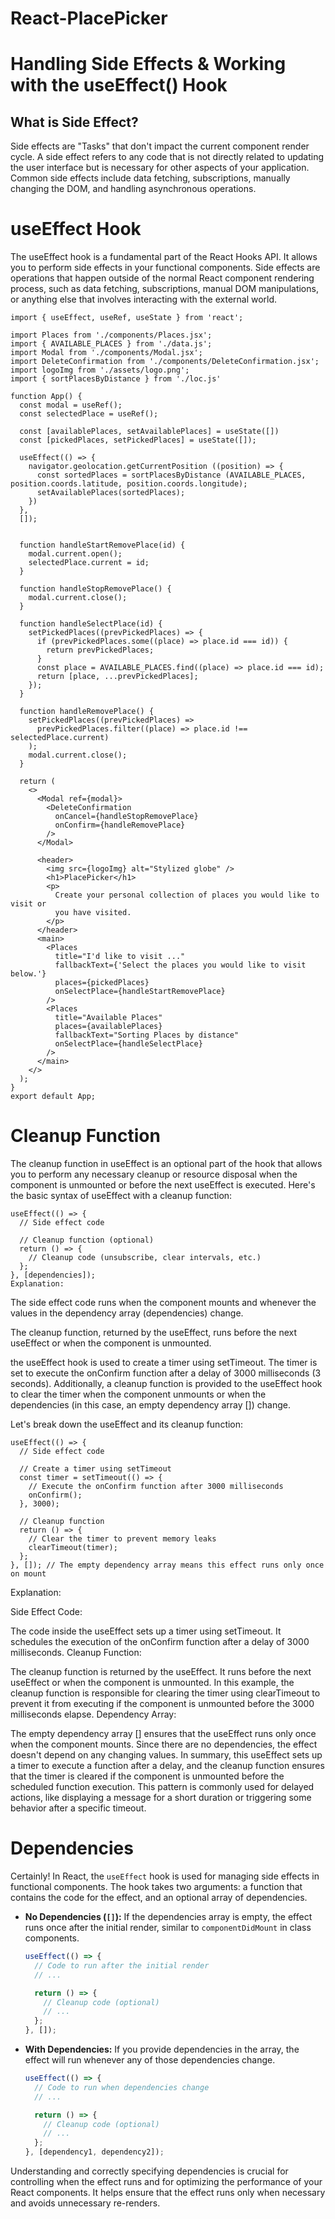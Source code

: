 # React-PlacePicker
# Handling Side Effects &amp; Working with the useEffect() Hook

## What is Side Effect?
Side effects are "Tasks" that don't impact the current component render cycle.
A side effect refers to any code that is not directly related to updating the user interface but is necessary for other aspects of your application. Common side effects include data fetching, subscriptions, manually changing the DOM, and handling asynchronous operations.

# useEffect Hook
The useEffect hook is a fundamental part of the React Hooks API. It allows you to perform side effects in your functional components. Side effects are operations that happen outside of the normal React component rendering process, such as data fetching, subscriptions, manual DOM manipulations, or anything else that involves interacting with the external world. 

```
import { useEffect, useRef, useState } from 'react';

import Places from './components/Places.jsx';
import { AVAILABLE_PLACES } from './data.js';
import Modal from './components/Modal.jsx';
import DeleteConfirmation from './components/DeleteConfirmation.jsx';
import logoImg from './assets/logo.png';
import { sortPlacesByDistance } from './loc.js'

function App() {
  const modal = useRef();
  const selectedPlace = useRef();

  const [availablePlaces, setAvailablePlaces] = useState([])
  const [pickedPlaces, setPickedPlaces] = useState([]);

  useEffect(() => {
    navigator.geolocation.getCurrentPosition ((position) => {
      const sortedPlaces = sortPlacesByDistance (AVAILABLE_PLACES, position.coords.latitude, position.coords.longitude);
      setAvailablePlaces(sortedPlaces);
    })
  }, 
  []);
  

  function handleStartRemovePlace(id) {
    modal.current.open();
    selectedPlace.current = id;
  }

  function handleStopRemovePlace() {
    modal.current.close();
  }

  function handleSelectPlace(id) {
    setPickedPlaces((prevPickedPlaces) => {
      if (prevPickedPlaces.some((place) => place.id === id)) {
        return prevPickedPlaces;
      }
      const place = AVAILABLE_PLACES.find((place) => place.id === id);
      return [place, ...prevPickedPlaces];
    });
  }

  function handleRemovePlace() {
    setPickedPlaces((prevPickedPlaces) =>
      prevPickedPlaces.filter((place) => place.id !== selectedPlace.current)
    );
    modal.current.close();
  }

  return (
    <>
      <Modal ref={modal}>
        <DeleteConfirmation
          onCancel={handleStopRemovePlace}
          onConfirm={handleRemovePlace}
        />
      </Modal>

      <header>
        <img src={logoImg} alt="Stylized globe" />
        <h1>PlacePicker</h1>
        <p>
          Create your personal collection of places you would like to visit or
          you have visited.
        </p>
      </header>
      <main>
        <Places
          title="I'd like to visit ..."
          fallbackText={'Select the places you would like to visit below.'}
          places={pickedPlaces}
          onSelectPlace={handleStartRemovePlace}
        />
        <Places
          title="Available Places"
          places={availablePlaces}
          fallbackText="Sorting Places by distance"
          onSelectPlace={handleSelectPlace}
        />
      </main>
    </>
  );
}
export default App;
```

# Cleanup Function
The cleanup function in useEffect is an optional part of the hook that allows you to perform any necessary cleanup or resource disposal when the component is unmounted or before the next useEffect is executed.
Here's the basic syntax of useEffect with a cleanup function:
```
useEffect(() => {
  // Side effect code

  // Cleanup function (optional)
  return () => {
    // Cleanup code (unsubscribe, clear intervals, etc.)
  };
}, [dependencies]);
Explanation:
```

The side effect code runs when the component mounts and whenever the values in the dependency array (dependencies) change.

The cleanup function, returned by the useEffect, runs before the next useEffect or when the component is unmounted.

 the useEffect hook is used to create a timer using setTimeout. The timer is set to execute the onConfirm function after a delay of 3000 milliseconds (3 seconds). Additionally, a cleanup function is provided to the useEffect hook to clear the timer when the component unmounts or when the dependencies (in this case, an empty dependency array []) change.

Let's break down the useEffect and its cleanup function:
```
useEffect(() => {
  // Side effect code

  // Create a timer using setTimeout
  const timer = setTimeout(() => {
    // Execute the onConfirm function after 3000 milliseconds
    onConfirm();
  }, 3000);

  // Cleanup function
  return () => {
    // Clear the timer to prevent memory leaks
    clearTimeout(timer);
  };
}, []); // The empty dependency array means this effect runs only once on mount
```
Explanation:

Side Effect Code:

The code inside the useEffect sets up a timer using setTimeout. It schedules the execution of the onConfirm function after a delay of 3000 milliseconds.
Cleanup Function:

The cleanup function is returned by the useEffect. It runs before the next useEffect or when the component is unmounted.
In this example, the cleanup function is responsible for clearing the timer using clearTimeout to prevent it from executing if the component is unmounted before the 3000 milliseconds elapse.
Dependency Array:

The empty dependency array [] ensures that the useEffect runs only once when the component mounts. Since there are no dependencies, the effect doesn't depend on any changing values.
In summary, this useEffect sets up a timer to execute a function after a delay, and the cleanup function ensures that the timer is cleared if the component is unmounted before the scheduled function execution. This pattern is commonly used for delayed actions, like displaying a message for a short duration or triggering some behavior after a specific timeout.

# Dependencies

Certainly! In React, the `useEffect` hook is used for managing side effects in functional components. The hook takes two arguments: a function that contains the code for the effect, and an optional array of dependencies.

- **No Dependencies (`[]`):** If the dependencies array is empty, the effect runs once after the initial render, similar to `componentDidMount` in class components.

  ```jsx
  useEffect(() => {
    // Code to run after the initial render
    // ...

    return () => {
      // Cleanup code (optional)
      // ...
    };
  }, []);
  ```

- **With Dependencies:** If you provide dependencies in the array, the effect will run whenever any of those dependencies change.

  ```jsx
  useEffect(() => {
    // Code to run when dependencies change
    // ...

    return () => {
      // Cleanup code (optional)
      // ...
    };
  }, [dependency1, dependency2]);
  ```

Understanding and correctly specifying dependencies is crucial for controlling when the effect runs and for optimizing the performance of your React components. It helps ensure that the effect runs only when necessary and avoids unnecessary re-renders.
